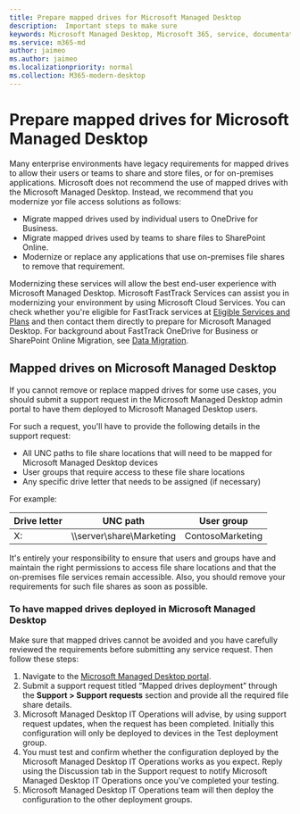 ```yaml
---
title: Prepare mapped drives for Microsoft Managed Desktop 
description:  Important steps to make sure 
keywords: Microsoft Managed Desktop, Microsoft 365, service, documentation
ms.service: m365-md
author: jaimeo
ms.author: jaimeo
ms.localizationpriority: normal
ms.collection: M365-modern-desktop
---
```


#  Prepare mapped drives for Microsoft Managed Desktop

Many enterprise environments have legacy requirements for mapped drives to allow their users or teams to share and store files, or for on-premises applications. Microsoft does not recommend the use of mapped drives with the Microsoft Managed Desktop. Instead, we recommend that you modernize yor file access solutions as follows:
  
- Migrate mapped drives used by individual users to OneDrive for Business. 
- Migrate mapped drives used by teams to share files to SharePoint Online. 
- Modernize or replace any applications that use on-premises file shares to remove that requirement.
  
Modernizing these services will allow the best end-user experience with Microsoft Managed Desktop. Microsoft FastTrack Services can assist you in modernizing your environment by using Microsoft Cloud Services. You can check whether you're eligible for FastTrack services at [Eligible Services and Plans](https://docs.microsoft.com/fasttrack/m365-eligible-services-and-plans) and then contact them directly to prepare for Microsoft Managed Desktop. For background about FastTrack OneDrive for Business or SharePoint Online Migration, see [Data Migration](https://docs.microsoft.com/fasttrack/o365-data-migration).

## Mapped drives on Microsoft Managed Desktop
 
If you cannot remove or replace mapped drives for some use cases, you should submit a support request in the Microsoft Managed Desktop admin portal to have them deployed to Microsoft Managed Desktop users.
    
For such a request, you'll have to provide the following details in the support request: 

- All UNC paths to file share locations that will need to be mapped for Microsoft Managed Desktop devices 
- User groups that require access to these file share locations 
- Any specific drive letter that needs to be assigned (if necessary)

For example:

| Drive letter | UNC path | User group |
|--------------|----------|------------|
| X:  | \\\server\share\Marketing | ContosoMarketing |

It's entirely your responsibility to ensure that users and groups have and maintain the right permissions to access file share locations and that the on-premises file services remain accessible. Also, you should remove your requirements for such file shares as soon as possible.

### To have mapped drives deployed in Microsoft Managed Desktop
 
Make sure that mapped drives cannot be avoided and you have carefully reviewed the requirements before submitting any service request. Then follow these steps:

1. Navigate to the [Microsoft Managed Desktop portal](https://aka.ms/mmdportal).  
2. Submit a support request titled “Mapped drives deployment” through the **Support > Support requests** section and provide all the required file share details.  
3. Microsoft Managed Desktop IT Operations will advise, by using support request updates, when the request has been completed. Initially this configuration will only be deployed to devices in the Test deployment group.  
4. You must test and confirm whether the configuration deployed by the Microsoft Managed Desktop IT Operations works as you expect. Reply using the Discussion tab in the Support request to notify Microsoft Managed Desktop IT Operations once you've completed your testing.  
5. Microsoft Managed Desktop IT Operations team will then deploy the configuration to the other deployment groups. 
